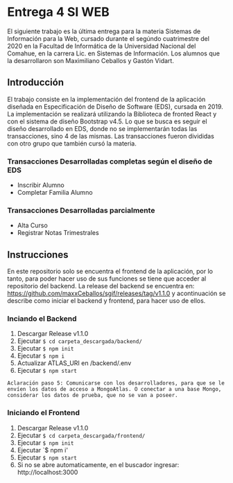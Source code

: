 # Entrega 4 SI WEB

El siguiente trabajo es la última entrega para la materia Sistemas de Información para la Web, cursado durante el segúndo cuatrimestre del 2020 en la Facultad de Informática de la Universidad Nacional del Comahue, en la carrera Lic. en Sistemas de Información. Los alumnos que la desarrollaron son Maximiliano Ceballos y Gastón Vidart.

## Introducción

El trabajo consiste en la implementación del frontend de la aplicación diseñada en Especificación de Diseño de Software (EDS), cursada en 2019. La implementación se realizará utilizando la Biblioteca de fronted React y con el sistema de diseño Bootstrap v4.5. Lo que se busca es seguir el diseño desarrollado en EDS, donde no se implementarán todas las transacciones, sino 4 de las mismas. Las transacciones fueron divididas con otro grupo que también cursó la materia.

### Transacciones Desarrolladas completas según el diseño de EDS
*  Inscribir Alumno
*  Completar Familia Alumno

### Transacciones Desarrolladas parcialmente
*  Alta Curso
*  Registrar Notas Trimestrales

## Instrucciones

En este repositorio solo se encuentra el frontend de la aplicación, por lo tanto, para poder hacer uso de sus funciones se tiene que acceder al repositorio del backend.
La release del backend se encuentra en: https://github.com/maxxCeballos/sgif/releases/tag/v1.1.0 y acontinuación se describe como iniciar el backend y frontend, para hacer uso de ellos.

### Inciando el Backend
  1. Descargar Release v1.1.0
  2. Ejecutar `$ cd carpeta_descargada/backend/`
  3. Ejecutar `$ npm init`
  4. Ejecutar `$ npm i`
  5. Actualizar ATLAS_URI en /backend/.env
  6. Ejecutar `$ npm start`

    Aclaración paso 5: Comunicarse con los desarrolladores, para que se le envíen los datos de acceso a MongoAtlas. O conectar a una base Mongo, considerar los datos de prueba, que no se van a poseer.

### Iniciando el Frontend
  1. Descargar Release v1.1.0
  2. Ejecutar `$ cd carpeta_descargada/frontend/`
  3. Ejecutar `$ npm init`
  4. Ejecutar `$ npm i'
  5. Ejecutar `$ npm start`
  6. Si no se abre automaticamente, en el buscador ingresar: http://localhost:3000
